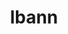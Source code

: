 ---
title: "lbann"
layout: cache
categories: [package, develop-2025-04-06]
meta: {"compilers": ["gcc@11.4.0", "gcc@7.5.0"], "num_specs": 3, "num_specs_by_stack": {"e4s": 1, "e4s-neoverse-v2": 1, "radiuss": 1, "root": 3}, "oss": ["ubuntu18.04", "ubuntu22.04"], "platforms": ["linux"], "stacks": ["e4s", "e4s-neoverse-v2", "radiuss", "root"], "targets": ["neoverse_v2", "x86_64_v3"], "versions": ["0.104"]}
spec_details: [{"compiler": "gcc@7.5.0", "hash": "g6fhwjtkowlibq5ccfdl2lgrzsf2oefi", "os": "ubuntu18.04", "platform": "linux", "size": "-", "stacks": ["radiuss", "root"], "target": "x86_64_v3", "variants": ["~asan", "~boost", "build_system=cmake", "build_type=Release", "~caliper", "~cuda", "~deterministic", "~distconv", "dtype=float", "~fft", "generator=ninja", "~gold", "~half", "~ipo", "~lld", "~numpy", "~nvprof", "~onednn", "~onnx", "patches:=222052b", "+pfe", "+python", "~rocm", "+shared", "~unit_tests", "~vision", "~vtune"], "versions": ["0.104"]}, {"compiler": "gcc@11.4.0", "hash": "kylilgtzdc2bgm46vzklzohqpkxwxgnc", "os": "ubuntu22.04", "platform": "linux", "size": "-", "stacks": ["e4s", "root"], "target": "x86_64_v3", "variants": ["~asan", "~boost", "build_system=cmake", "build_type=Release", "~caliper", "~cuda", "~deterministic", "~distconv", "dtype=float", "~fft", "generator=ninja", "~gold", "~half", "~ipo", "~lld", "~numpy", "~nvprof", "~onednn", "~onnx", "patches:=222052b", "+pfe", "+python", "~rocm", "+shared", "~unit_tests", "~vision", "~vtune"], "versions": ["0.104"]}, {"compiler": "gcc@11.4.0", "hash": "nr32om7dihu7tvgv3xw7crp6dkgznfmz", "os": "ubuntu22.04", "platform": "linux", "size": "-", "stacks": ["e4s-neoverse-v2", "root"], "target": "neoverse_v2", "variants": ["~asan", "~boost", "build_system=cmake", "build_type=Release", "~caliper", "~cuda", "~deterministic", "~distconv", "dtype=float", "~fft", "generator=ninja", "~gold", "~half", "~ipo", "~lld", "~numpy", "~nvprof", "~onednn", "~onnx", "patches:=222052b", "+pfe", "+python", "~rocm", "+shared", "~unit_tests", "~vision", "~vtune"], "versions": ["0.104"]}]
---